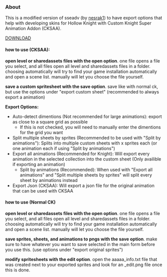 ### About

This is a modified version of sseadv (by [nesrak1](https://github.com/nesrak1/)) to have export options that help with developing skins for Hollow Knight with Custom Knight Super Animation Addon (CKSAA).

[DOWNLOAD](https://github.com/RedFrog6002/sseadv/releases)

#### how to use (CKSAA):

**open level or sharedassets files with the open option**. one file opens a file you select, and all files open all level and sharedassets files in a folder. choosing automatically will try to find your game installation automatically and open a scene list. manually will let you choose the file yourself.

**save a custom spritesheet with the save option**. save like with normal ck, but use the options under "export custom sheet" (recommended to always export a animation)

**Export Options:**
- Auto-detect dimentions (Not recommended for large animations): export as close to a square grid as possible
    - If this is not checked, you will need to manually enter the dimentions for the grid you want
- Split multiple sheets by sprites (Recommended to be used with "Split by animations"): Splits into multiple custom sheets with x sprites each (or one animation each if using "Split by animations")
- Export all animations (Recommended for Knight): Will export every animation in the selected collection into the custom sheet (Only availible if exporting an animation)
    - Split by animations (Recommended): When used with "Export all animations" and "Split multiple sheets by sprites" will split every sheet by animations instead
- Export Json (CKSAA): Will export a json file for the original animation that can be used with CKSAA

#### how to use (Normal CK)

**open level or sharedassets files with the open option**. one file opens a file you select, and all files open all level and sharedassets files in a folder. choosing automatically will try to find your game installation automatically and open a scene list. manually will let you choose the file yourself.

**save sprites, sheets, and animations to pngs with the save option**. make sure to have whatever you want to save selected in the main form before you use this. (use options under "export original sprites")

**modify spritesheets with the edit option**. open the aaaaa_info.txt file that was created next to your exported sprites and look for an \_edit.png file once this is done.